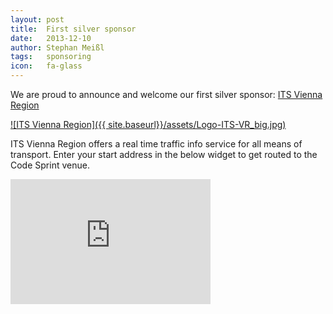 ```yaml
---
layout: post
title:  First silver sponsor
date:   2013-12-10
author: Stephan Meißl
tags:   sponsoring
icon:   fa-glass
---
```


We are proud to announce and welcome our first silver sponsor: [ITS Vienna Region](http://www.anachb.at/mehr)

[![ITS Vienna Region]({{ site.baseurl}}/assets/Logo-ITS-VR_big.jpg)](http://www.anachb.at/mehr "ITS Vienna Region")

ITS Vienna Region offers a real time traffic info service for all means of transport. Enter your start address in the below widget to get routed to the Code Sprint venue.

<iframe src="http://service1.its-viennaregion.at/widget/widget/?prefilltype=prefillDestination&prefilladdress=Stadlauer%20Stra%C3%9Fe%2056&lang=en" width="320" height="200" border="0" frameBorder="0" scrolling="no" style="overflow:hidden"></iframe>
